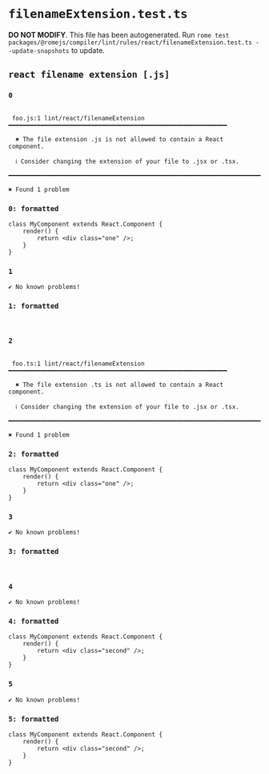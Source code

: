 # `filenameExtension.test.ts`

**DO NOT MODIFY**. This file has been autogenerated. Run `rome test packages/@romejs/compiler/lint/rules/react/filenameExtension.test.ts --update-snapshots` to update.

## `react filename extension [.js]`

### `0`

```

 foo.js:1 lint/react/filenameExtension ━━━━━━━━━━━━━━━━━━━━━━━━━━━━━━━━━━━━━━━━━━━━━━━━━━━━━━━━━━━━━

  ✖ The file extension .js is not allowed to contain a React component.

  ℹ Consider changing the extension of your file to .jsx or .tsx.

━━━━━━━━━━━━━━━━━━━━━━━━━━━━━━━━━━━━━━━━━━━━━━━━━━━━━━━━━━━━━━━━━━━━━━━━━━━━━━━━━━━━━━━━━━━━━━━━━━━━

✖ Found 1 problem

```

### `0: formatted`

```
class MyComponent extends React.Component {
	render() {
		return <div class="one" />;
	}
}

```

### `1`

```
✔ No known problems!

```

### `1: formatted`

```


```

### `2`

```

 foo.ts:1 lint/react/filenameExtension ━━━━━━━━━━━━━━━━━━━━━━━━━━━━━━━━━━━━━━━━━━━━━━━━━━━━━━━━━━━━━

  ✖ The file extension .ts is not allowed to contain a React component.

  ℹ Consider changing the extension of your file to .jsx or .tsx.

━━━━━━━━━━━━━━━━━━━━━━━━━━━━━━━━━━━━━━━━━━━━━━━━━━━━━━━━━━━━━━━━━━━━━━━━━━━━━━━━━━━━━━━━━━━━━━━━━━━━

✖ Found 1 problem

```

### `2: formatted`

```
class MyComponent extends React.Component {
	render() {
		return <div class="one" />;
	}
}

```

### `3`

```
✔ No known problems!

```

### `3: formatted`

```


```

### `4`

```
✔ No known problems!

```

### `4: formatted`

```
class MyComponent extends React.Component {
	render() {
		return <div class="second" />;
	}
}

```

### `5`

```
✔ No known problems!

```

### `5: formatted`

```
class MyComponent extends React.Component {
	render() {
		return <div class="second" />;
	}
}

```
